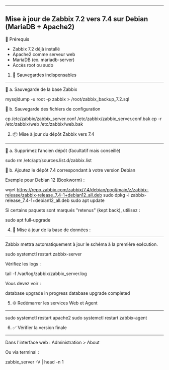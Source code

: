-----------------------------------------------------------------
Mise à jour de Zabbix 7.2 vers 7.4 sur Debian (MariaDB + Apache2)
-----------------------------------------------------------------

🧱 Prérequis

- Zabbix 7.2 déjà installé
- Apache2 comme serveur web
- MariaDB (ex. mariadb-server)
- Accès root ou sudo

1. 🔐 Sauvegardes indispensables
--------------------------------
🔸 a. Sauvegarde de la base Zabbix

mysqldump -u root -p zabbix > /root/zabbix_backup_7.2.sql

🔸 b. Sauvegarde des fichiers de configuration

cp /etc/zabbix/zabbix_server.conf /etc/zabbix/zabbix_server.conf.bak
cp -r /etc/zabbix/web /etc/zabbix/web.bak

2. 📦 Mise à jour du dépôt Zabbix vers 7.4
-------------------------------------------
🔸 a. Supprimez l’ancien dépôt (facultatif mais conseillé)

sudo rm /etc/apt/sources.list.d/zabbix.list

🔸 b. Ajoutez le dépôt 7.4 correspondant à votre version Debian

Exemple pour Debian 12 (Bookworm) :

wget https://repo.zabbix.com/zabbix/7.4/debian/pool/main/z/zabbix-release/zabbix-release_7.4-1+debian12_all.deb
sudo dpkg -i zabbix-release_7.4-1+debian12_all.deb
sudo apt update

Si certains paquets sont marqués "retenus" (kept back), utilisez :

sudo apt full-upgrade

4. 🔄 Mise à jour de la base de données :
------------------------------------------
Zabbix mettra automatiquement à jour le schéma à la première exécution.

sudo systemctl restart zabbix-server

Vérifiez les logs :

tail -f /var/log/zabbix/zabbix_server.log

Vous devez voir :

database upgrade in progress
database upgrade completed

5. 🌐 Redémarrer les services Web et Agent
-------------------------------------------

sudo systemctl restart apache2
sudo systemctl restart zabbix-agent

6. ✅ Vérifier la version finale
---------------------------------

Dans l'interface web : Administration > About

Ou via terminal :

zabbix_server -V | head -n 1
